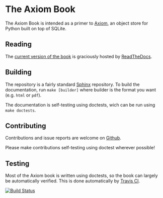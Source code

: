 # The Axiom Book

The Axiom Book is intended as a primer to [Axiom][axiom], an object
store for Python built on top of SQLite.

[axiom]: http://pypi.python.org/pypi/Axiom

## Reading

The [current version of the book][current] is graciously hosted by
[ReadTheDocs](rtd).

[current]: https://the-axiom-book.readthedocs.org/en/latest/
[rtd]: https://readthedocs.org

## Building

The repository is a fairly standard [Sphinx][sphinx] repository. To
build the documentation, run `make [builder]` where builder is the
format you want (e.g. `html` or `pdf`).

[sphinx]: http://sphinx-doc.org/

The documentation is self-testing using doctests, wich can be run
using `make doctests`.

## Contributing

Contributions and issue reports are welcome on [Github][github].

[github]: https://github.com/lvh/axiombook

Please make contributions self-testing using doctest wherever possible!

## Testing

Most of the Axiom book is written using doctests, so the book can
largely be automatically verified. This is done automatically by
[Travis CI][travis].

[![Build Status](https://travis-ci.org/lvh/axiombook.png?branch=master)](https://travis-ci.org/lvh/axiombook)

[travis]: https://travis-ci.org/lvh/axiombook
